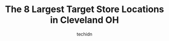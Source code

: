 ---
layout: ampstory
image: https://i0.wp.com/www.depkes.org/wp-content/uploads/2023/06/target-0-in-cleveland-oh-1685965890.jpeg?resize=640,853
author: techidn
featured: false
description: Discover the impressive array of Target options in Cleveland OH, where you can find 8 of the largest Target establishments in the area. From renowned classics to hidden gems, Cleveland OH of
title: The 8 Largest Target Store Locations in Cleveland OH
cover:
   title: The 8 Largest Target Store Locations in Cleveland OH
   subtitle: Rickpate
   background: https://www.depkes.org/wp-content/uploads/2023/06/target-0-in-cleveland-oh-1685965890.jpeg

pages: 
 - layout: thirds
   top: <h1>#1 Target</h1>
   bottom: "<p>Huge store with groceries, clothes, toys, electronics, TVs, linens, bath products, baby items & baby furniture,  cleaning products, Starbucks Cafe & pizza hut.  The toy d</p>"
   background: https://www.depkes.org/wp-content/uploads/2023/06/target-1-in-cleveland-oh-1685965890.jpeg
   backgroundblur: true
 - layout: thirds
   top: <h1>#2 Target</h1>
   bottom: "<p>14070 Cedar Rd, University Heights, OH 44118, United States</p>"
   background: https://www.depkes.org/wp-content/uploads/2023/06/target-2-in-cleveland-oh-1685965890.jpeg
   cta:
      link: https://www.depkes.org/blog/the-8-largest-target-store-locations-in-cleveland-oh/
      text: The 8 Largest Target Store Locations in Cleveland OH
 - layout: thirds
   top: <h1>#3 Target</h1>
   bottom: "<p>20900 Westgate Mall Dr, Fairview Park, OH 44126, United States</p>"
   background: https://www.depkes.org/wp-content/uploads/2023/06/target-3-in-cleveland-oh-1685965891.jpeg
   cta:
      link: https://www.depkes.org/blog/the-8-largest-target-store-locations-in-cleveland-oh/
      text: The 8 Largest Target Store Locations in Cleveland OH
 - layout: thirds
   top: <h1>#4 Target</h1>
   bottom: "<p>3535 Steelyard Dr, Cleveland, OH 44109, United States</p>"
   background: https://images.unsplash.com/photo-1591393223703-56fe1347ac62?ixlib=rb-4.0.3&ixid=MnwxMjA3fDB8MHxwaG90by1wYWdlfHx8fGVufDB8fHx8&auto=format&fit=crop&w=640&h=853&q=80
   cta:
      link: https://www.depkes.org/blog/the-8-largest-target-store-locations-in-cleveland-oh/
      text: The 8 Largest Target Store Locations in Cleveland OH
 - layout: thirds
   top: <h1>#5 Target</h1>
   bottom: "<p>24646 Brookpark Rd, North Olmsted, OH 44070, United States</p>"
   background: https://images.unsplash.com/photo-1632260260864-caf7fde5ec36?ixlib=rb-4.0.3&ixid=MnwxMjA3fDB8MHxwaG90by1wYWdlfHx8fGVufDB8fHx8&auto=format&fit=crop&w=640&h=853&q=80
   cta:
      link: https://www.depkes.org/blog/the-8-largest-target-store-locations-in-cleveland-oh/
      text: The 8 Largest Target Store Locations in Cleveland OH
 - layout: thirds
   top: <h1>#6 Target Grocery</h1>
   bottom: "<p>3100 W 117th St, Cleveland, OH 44111, United States</p>"
   background: https://images.unsplash.com/photo-1567095761054-7a02e69e5c43?ixlib=rb-4.0.3&ixid=MnwxMjA3fDB8MHxwaG90by1wYWdlfHx8fGVufDB8fHx8&auto=format&fit=crop&w=640&h=853&q=80
   cta:
      link: https://www.depkes.org/blog/the-8-largest-target-store-locations-in-cleveland-oh/
      text: The 8 Largest Target Store Locations in Cleveland OH
 - layout: thirds
   top: <h1>#7 Target Mobile</h1>
   bottom: "<p>3535 Steelyard Dr, Cleveland, OH 44109, United States</p>"
   background: https://images.unsplash.com/photo-1536745287225-21d689278fd1?ixlib=rb-4.0.3&ixid=MnwxMjA3fDB8MHxwaG90by1wYWdlfHx8fGVufDB8fHx8&auto=format&fit=crop&w=640&h=853&q=80
   cta:
      link: https://www.depkes.org/blog/the-8-largest-target-store-locations-in-cleveland-oh/
      text: The 8 Largest Target Store Locations in Cleveland OH
 - layout: thirds
   middle: Continue reading...
   background: https://images.unsplash.com/photo-1615749413727-825b59a857b5?ixlib=rb-4.0.3&ixid=MnwxMjA3fDB8MHxwaG90by1wYWdlfHx8fGVufDB8fHx8&auto=format&fit=crop&w=640&h=853&q=80
   cta:
      link: https://www.depkes.org/blog/the-8-largest-target-store-locations-in-cleveland-oh/
      text: The 8 Largest Target Store Locations in Cleveland OH
      
---